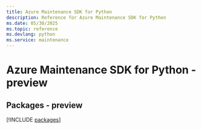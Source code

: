 ```yaml
---
title: Azure Maintenance SDK for Python
description: Reference for Azure Maintenance SDK for Python
ms.date: 05/30/2025
ms.topic: reference
ms.devlang: python
ms.service: maintenance
---
```

# Azure Maintenance SDK for Python - preview
## Packages - preview
[!INCLUDE [packages](maintenance-index.md)]